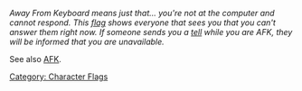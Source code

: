 *Away From Keyboard means just that... you're not at the computer and
cannot respond. This [flag](:Category:_Character_Flags.md "wikilink")
shows everyone that sees you that you can't answer them right now. If
someone sends you a [tell](Tell.md "wikilink") while you are AFK, they
will be informed that you are unavailable.*

See also [AFK](AFK.md "wikilink").

[Category: Character Flags](Category:_Character_Flags "wikilink")
